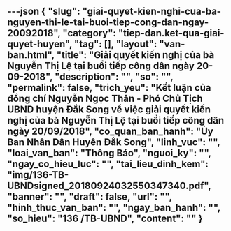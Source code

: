 ---json
{
    "slug": "giai-quyet-kien-nghi-cua-ba-nguyen-thi-le-tai-buoi-tiep-cong-dan-ngay-20092018",
    "category": "tiep-dan.ket-qua-giai-quyet-huyen",
    "tag": [],
    "layout": "van-ban.html",
    "title": "Giải quyết kiến nghị của bà Nguyễn Thị Lệ tại buổi tiếp công dân ngày 20-09-2018",
    "description": "",
    "so": "",
    "permalink": false,
    "trich_yeu": "Kết luận của đồng chí Nguyễn Ngọc Thân - Phó Chủ Tịch UBND huyện Đắk Song về việc giải quyết kiến nghị của bà Nguyễn Thị Lệ tại buổi tiếp công dân ngày 20/09/2018",
    "co_quan_ban_hanh": "Ủy Ban Nhân Dân Huyên Đắk Song",
    "linh_vuc": "",
    "loai_van_ban": "Thông Báo",
    "nguoi_ky": "",
    "ngay_co_hieu_luc": "",
    "tai_lieu_dinh_kem": "img/136-TB-UBNDsigned_20180924032550347340.pdf",
    "banner": "",
    "draft": false,
    "url": "",
    "hinh_thuc_van_ban": "",
    "ngay_ban_hanh": "",
    "so_hieu": "136 /TB-UBND",
    "__content__": ""
}
---
